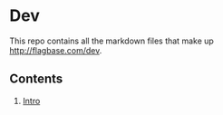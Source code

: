 # Dev
This repo contains all the markdown files that make up http://flagbase.com/dev.

## Contents
1. [Intro](_/_.md)
